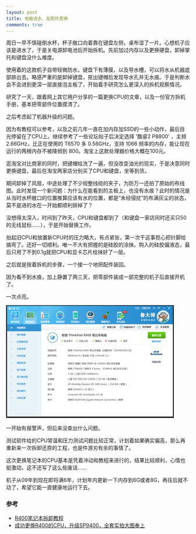 ```yaml
---
layout: post
title: 电脑进水、及配件更换
comments: true
---
```


周日一早不慎碰倒水杯，杯子敞口向着靠在键盘左侧，桌布湿了一片。心想机子应该是进水了，于是关电源卸电池后开始拆机。先前加过内存以及更换硬盘，卸掉掌托和键盘没什么难度。

使用着的这款机子自带轻微防水，键盘下有薄膜，以及导水槽，可以将水从机器底部排出去。略感严重的是卸掉键盘，抠出键帽后发现导水孔并无水痕。于是判断水会不会进到更深一层直接泡主板了，开始着手研究怎么更深入的拆机观察情况。

研究了一天，跟着网上其它用户分享的一篇更换CPU的文章，以及一份官方拆机手册，基本把零部件位置摸清了。

之后考虑起了机器升级的问题。

因为有教程可以参考，以及之前几年一直在加内存加SSD的一些小动作，最后目光停留在了CPU上。继续参考了一些论坛帖子后决定选择 '酷睿2 P8800' ，主频 2.66GHz，比正在使用的 T6570 多 0.56GHz，支持 1066 频率的内存，能让现在运行的两根内存不被降频到 800。淘宝上这款处理器价格大概在100元。

逛淘宝对比商家的同时，把键帽给洗了一遍，但没改变油光的现实，于是决意同时更换键盘，最后在淘宝两家店分别买了CPU和键盘，坐等到货。

期间卸掉了风扇，中途处理了不少规整线缆的夹子，为防万一还拍了原始的布线图。此时发现一个新问题：为什么在能看到的主板上，也没有水痕？此时的情况是从当时水杯敞口的位置推算应该有水的位置，都是“未经侵扰”的布满灰尘的状态，莫不是进的水在一开始都顺利排掉了？

没想得太深入，时间到了昨天，CPU和键盘都到了（和键盘一家店同时还买只50的无线鼠标……），于是开始替换工作。

抬起旧CPU和放置新CPU时的压力略大，有点紧张，第一次干这事担心把针脚给搞弯了。还好一切顺利。唯一不大有把握的是硅胶的涂抹。购入的硅胶偏液态，最后只用了不到0.1g就把CPU和显卡芯片给抹好了一层。

之后就是按着拆机的步骤，一个接一个地把配件装回。

因为看不到水痕，加上静置了两三天，把零部件装成一部完整的机子后直接开机了。

一次点亮。

![Ludashi](\assets\2015_02\computer-upgrade-ludashi.jpg)

一开始有报警声，但后来没查出什么问题。

测试软件给的CPU常温和压力测试问题比较正常，计划着如果确实偏高，那么再重新来一次拆卸还原的工程，也是件游刃有余的事情了。

这次更换笔记本的CPU基本是凭着冲动和教程来进行的，结果比较顺利，心情也挺激动，这不还写了这么些废话……

机子从09年到现在即将满6年，计划年内更新一下内存到6G或者8G，再往后就不动了，希望它能一直健康地运行下去。

### 参考

-  [R400笔记本拆卸教程](http://wenku.baidu.com/view/9fb16804a6c30c2259019eb7.html)
-  [成功更换R400的CPU，升级SP9400，全套实拍大图奉上](http://benyouhui.it168.com/thread-1242478-1-1.html)